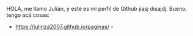 HOLA, me llamo Julián, y este es mi perfil de Github jiasj disajdj.
Bueno, tengo acá cosas: 
- https://julinza2007.github.io/paginas/ -

<!---
Julinza2007/Julinza2007 is a ✨ special ✨ repository because its `README.md` (this file) appears on your GitHub profile.
You can click the Preview link to take a look at your changes.
--->

